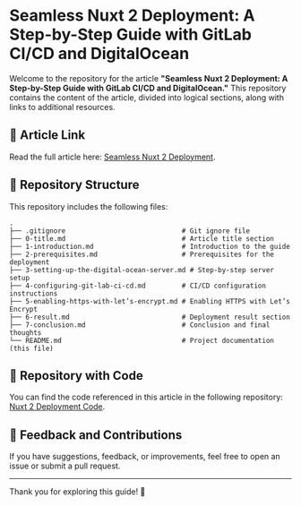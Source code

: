 # Seamless Nuxt 2 Deployment: A Step-by-Step Guide with GitLab CI/CD and DigitalOcean

Welcome to the repository for the article **"Seamless Nuxt 2 Deployment: A Step-by-Step Guide with GitLab CI/CD and
DigitalOcean."** This repository contains the content of the article, divided into logical sections, along with links to
additional resources.

## 📖 Article Link

Read the full article
here: [Seamless Nuxt 2 Deployment](https://dev.to/tegos/seamless-nuxt-2-deployment-a-step-by-step-guide-with-gitlab-cicd-and-digitalocean-441d).

## 📂 Repository Structure

This repository includes the following files:

```plaintext
.
├── .gitignore                             # Git ignore file
├── 0-title.md                             # Article title section
├── 1-introduction.md                      # Introduction to the guide
├── 2-prerequisites.md                     # Prerequisites for the deployment
├── 3-setting-up-the-digital-ocean-server.md # Step-by-step server setup
├── 4-configuring-git-lab-ci-cd.md         # CI/CD configuration instructions
├── 5-enabling-https-with-let’s-encrypt.md # Enabling HTTPS with Let’s Encrypt
├── 6-result.md                            # Deployment result section
├── 7-conclusion.md                        # Conclusion and final thoughts
└── README.md                              # Project documentation (this file)
```

## 🔗 Repository with Code

You can find the code referenced in this article in the following
repository: [Nuxt 2 Deployment Code](https://gitlab.com/tegos/demo-deploy-nuxt2-app).

## 🙌 Feedback and Contributions

If you have suggestions, feedback, or improvements, feel free to open an issue or submit a pull request.

---

Thank you for exploring this guide! 🚀
